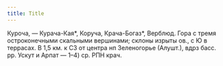 ```yaml
---
title: Title
---
```


Куроча, — Курача-Кая*, Коруча, Крача-Богаз*, Верблюд. Гора с тремя
остроконечными скальными вершинами; склоны изрыты ов., с Ю в террасах. В 1,5 км.
к СЗ от центра нп Зеленогорье (Алушт.), вдрз басс. рр. Ускут и Арпат — 1–4) ср.
РПН крач.
